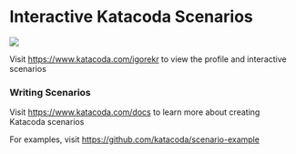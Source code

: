 # Interactive Katacoda Scenarios

[![](http://shields.katacoda.com/katacoda/igorekr/count.svg)](https://www.katacoda.com/igorekr "Get your profile on Katacoda.com")

Visit https://www.katacoda.com/igorekr to view the profile and interactive scenarios

### Writing Scenarios
Visit https://www.katacoda.com/docs to learn more about creating Katacoda scenarios

For examples, visit https://github.com/katacoda/scenario-example
